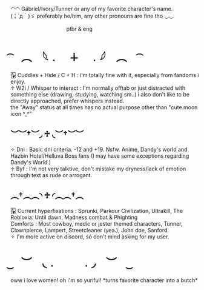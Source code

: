 ◠◠    Gabriel/Ivory/Tunner or any of my favorite character's name.               
(；´д｀)ゞ   preferably he/him, any other pronouns are fine tho     ◡◡
<div></div>
ㅤ ㅤ ㅤ ㅤ ㅤ ㅤ ㅤ ㅤ ㅤptbr & eng

<div></div>

#  ͡　︵　𓆩﹒　∔　﹒𓆪　︵　 ͡

<div></div>
🂱 Cuddles + Hide / C + H : i'm totally fine with it, especially from fandoms i enjoy.
<div></div>
♱ W2i / Whisper to interact : I'm normally offtab or just distracted with something else (drawing, studying, watching sm..) i also don't like to be directly approached, prefer whispers instead.
<div></div>
the "Away" status at all times has no actual purpose other than "cute moon icon ^_^"
<div></div>

## ︶︶†︶◞ ♱ ◟︶†︶︶

<div></div>
✧ Dni : Basic dni criteria. -12 and +19. Nsfw. Anime, Dandy's world and Hazbin Hotel/Helluva Boss fans (I may have some exceptions regarding Dandy's World.)
<div></div>
♱ Byf : I'm not very talktive, don't mistake my dryness/lack of emotion through text as rude or arrogant.
<div></div>

## ︵†︵︵◝ ♱ ◜︵︵†︵

<div></div>
🂱 Current hyperfixations : Sprunki, Parkour Civilization, Ultrakill, The Robloxia: Until dawn, Madness combat & Phighting
<div></div>
Comforts : Most cowboy, medic or jester themed characters, Tunner, Clownpierce, Lampert, Streetcleaner (yea.), John doe, Sanford.
<div></div>
✧ I'm more active on discord, so don't mind asking for my user.
<div></div>

# ͜　︶　◟﹒　　 ﹒◞　︶　 ͜

<div></div>
oww i love women! oh i'm so yuriful! *turns favorite character into a butch*
